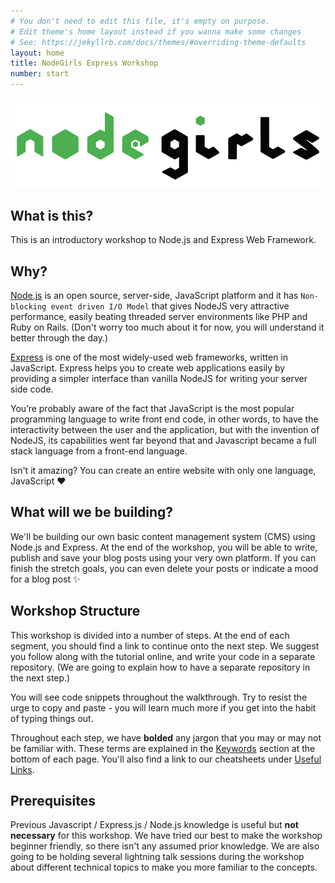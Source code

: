 ```yaml
---
# You don't need to edit this file, it's empty on purpose.
# Edit theme's home layout instead if you wanna make some changes
# See: https://jekyllrb.com/docs/themes/#overriding-theme-defaults
layout: home
title: NodeGirls Express Workshop
number: start
---
```


<img src="assets/logo.png">

## What is this?

This is an introductory workshop to Node.js and Express Web Framework. 

## Why?

[Node.js](https://nodejs.org/en/) is an open source, server-side, JavaScript platform and it has `Non-blocking event driven I/O Model` that
 gives NodeJS very attractive performance, easily beating threaded server environments like PHP and Ruby on Rails. 
 (Don't worry too much about it for now, you will understand it better through the day.)

[Express](http://expressjs.com/) is one of the most widely-used web frameworks, written
in JavaScript. Express helps you to create web applications easily by providing a 
simpler interface than vanilla NodeJS for writing your server side code. 

You’re probably aware of the fact that JavaScript is the most popular programming language to write front end code, in other words, 
to have the interactivity between the user and the application, but with the invention of NodeJS,
its capabilities went far beyond that and Javascript became a full stack language from a front-end language. 


Isn't it amazing? You can create an entire website with only one language, JavaScript :heart:

## What will we be building?

We'll be building our own basic content management system (CMS) using Node.js and Express.
At the end of the workshop, you will be able to write, publish and save your blog posts using your very own platform.
If you can finish the stretch goals, you can even delete your posts or indicate a mood for a blog post :sparkles:

## Workshop Structure

This workshop is divided into a number of steps. At the end of each segment, you should 
find a link to continue onto the next step. We suggest you follow along with the tutorial 
online, and write your code in a separate repository. (We are going to explain how to have a separate repository in the next step.)

You will see code snippets throughout the walkthrough. Try to resist the urge to copy and 
paste - you will learn much more if you get into the habit of typing things out.

Throughout each step, we have **bolded** any jargon that you may or may not be familiar 
with. These terms are explained in the 
[Keywords](https://github.com/node-girls/express-workshop/#keywords) section at the bottom 
of each page. You'll also find a link to our cheatsheets under 
[Useful Links](https://github.com/node-girls/express-workshop/#useful-links).

## Prerequisites

Previous Javascript / Express.js / Node.js knowledge is useful but **not necessary** for this workshop. 
We have tried our best to make the workshop beginner friendly, so there isn't any assumed prior knowledge.
We are also going to be holding several lightning talk sessions during the workshop about different technical topics 
to make you more familiar to the concepts.